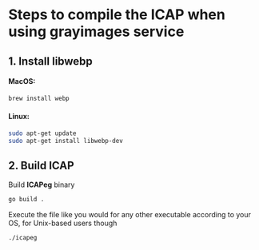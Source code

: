 # Steps to compile the ICAP when using grayimages service 


## 1. Install libwebp
#### MacOS:
```bash
brew install webp
```
#### Linux:
```bash
sudo apt-get update
sudo apt-get install libwebp-dev
```

## 2. Build ICAP
Build **ICAPeg** binary

```bash
go build .
```

Execute the file like you would for any other executable according to your OS, for Unix-based users though

```bash
./icapeg
```